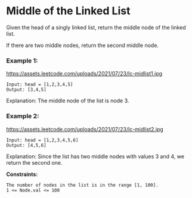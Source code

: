# Middle of the Linked List

Given the head of a singly linked list, return the middle node of the linked list.

If there are two middle nodes, return the second middle node.

 

### Example 1:
https://assets.leetcode.com/uploads/2021/07/23/lc-midlist1.jpg
```
Input: head = [1,2,3,4,5]
Output: [3,4,5]
```
Explanation: The middle node of the list is node 3.

### Example 2:
https://assets.leetcode.com/uploads/2021/07/23/lc-midlist2.jpg
```
Input: head = [1,2,3,4,5,6]
Output: [4,5,6]
```
Explanation: Since the list has two middle nodes with values 3 and 4, we return the second one.

 

**Constraints:**

    The number of nodes in the list is in the range [1, 100].
    1 <= Node.val <= 100


